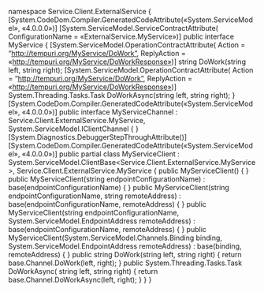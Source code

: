 ﻿namespace Service.Client.ExternalService
{
    [System.CodeDom.Compiler.GeneratedCodeAttribute(«System.ServiceModel», «4.0.0.0»)]
    [System.ServiceModel.ServiceContractAttribute(
        ConfigurationName = «ExternalService.MyService»)]
    public interface MyService
    {
    [System.ServiceModel.OperationContractAttribute(
        Action = “http://tempuri.org/MyService/DoWork”,
             ReplyAction = «http://tempuri.org/MyService/DoWorkResponse»)]
        string DoWork(string left, string right);
        [System.ServiceModel.OperationContractAttribute(
            Action = “http://tempuri.org/MyService/DoWork”,
             ReplyAction = «http://tempuri.org/MyService/DoWorkResponse»)]
        System.Threading.Tasks.Task<string> DoWorkAsync(string left, string right);
    }
    [System.CodeDom.Compiler.GeneratedCodeAttribute(«System.ServiceModel», «4.0.0.0»)]
    public interface MyServiceChannel : Service.Client.ExternalService.MyService, 
 System.ServiceModel.IClientChannel
    { }
    [System.Diagnostics.DebuggerStepThroughAttribute()]
    [System.CodeDom.Compiler.GeneratedCodeAttribute(«System.ServiceModel», «4.0.0.0»)]
    public partial class MyServiceClient : 
 System.ServiceModel.ClientBase<Service.Client.ExternalService.MyService>,
         Service.Client.ExternalService.MyService
    {
    public MyServiceClient()
        { }
         public MyServiceClient(string endpointConfigurationName) :
            base(endpointConfigurationName)
        { }
        public MyServiceClient(string endpointConfigurationName, string remoteAddress) :
            base(endpointConfigurationName, remoteAddress)
        { }
 public MyServiceClient(string endpointConfigurationName,
            System.ServiceModel.EndpointAddress remoteAddress) :
             base(endpointConfigurationName, remoteAddress)
        { }
        public MyServiceClient(System.ServiceModel.Channels.Binding binding,
            System.ServiceModel.EndpointAddress remoteAddress) :
            base(binding, remoteAddress)
        { }
        public string DoWork(string left, string right)
 {
            return base.Channel.DoWork(left, right);
        }
        public System.Threading.Tasks.Task<string> DoWorkAsync(
 string left,
 string right)
        {
            return base.Channel.DoWorkAsync(left, right);
        }
    }
}